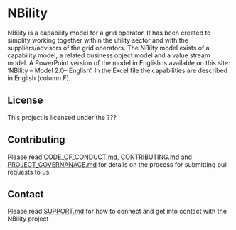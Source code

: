# NBility
NBility is a capability model for a grid operator. It has been created to simplify working together within the utility sector and with the suppliers/advisors of the grid operators. The NBilty model exists of a capability model, a  related  business object model and a value stream model.  A PowerPoint version of the model in English is available on this site: ‘NBility – Model 2.0– English’. In the Excel file the capabilities are described in English (column F).

## License
This project is licensed under the ???

## Contributing
Please read [CODE_OF_CONDUCT.md](CODE_OF_CONDUCT.md), [CONTRIBUTING.md](CONTRIBUTING.md) and [PROJECT_GOVERNANACE.md](PROJECT_GOVERNANCE.md) for details on the process for submitting pull requests to us.

## Contact
Please read [SUPPORT.md](SUPPORT.md) for how to connect and get into contact with the NBility project
